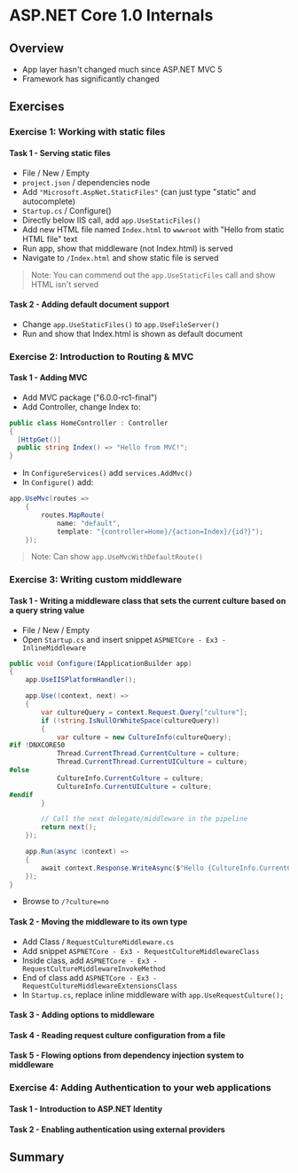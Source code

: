 # ASP.NET Core 1.0 Internals #
## Overview ##
* App layer hasn't changed much since ASP.NET MVC 5
* Framework has significantly changed
## Exercises ##
### Exercise 1: Working with static files ###
#### Task 1 - Serving static files ####
* File / New / Empty
* `project.json` / dependencies node
* Add `"Microsoft.AspNet.StaticFiles"` (can just type "static" and autocomplete)
* `Startup.cs` / Configure()
* Directly below IIS call, add `app.UseStaticFiles()`
* Add new HTML file named `Index.html` to `wwwroot` with "Hello from static HTML file" text
* Run app, show that middleware (not Index.html) is served
* Navigate to `/Index.html` and show static file is served
 > Note: You can commend out the `app.UseStaticFiles` call and show HTML isn't served
#### Task 2 - Adding default document support ####
* Change `app.UseStaticFiles()` to `app.UseFileServer()`
* Run and show that Index.html is shown as default document
### Exercise 2: Introduction to Routing & MVC ###
#### Task 1 - Adding MVC ####
* Add MVC package ("6.0.0-rc1-final")
* Add Controller, change Index to:
```csharp
public class HomeController : Controller
{
  [HttpGet()]
  public string Index() => "Hello from MVC!";
}
```
* In `ConfigureServices()` add `services.AddMvc()`
* In `Configure()` add:
```csharp
app.UseMvc(routes =>
	{
		routes.MapRoute(
			name: "default",
			template: "{controller=Home}/{action=Index}/{id?}");
	});
```
> Note: Can show `app.UseMvcWithDefaultRoute()`
### Exercise 3: Writing custom middleware ###
#### Task 1 - Writing a middleware class that sets the current culture based on a query string value ####
* File / New / Empty
* Open `Startup.cs` and insert snippet `ASPNETCore - Ex3 - InlineMiddleware`
```csharp
public void Configure(IApplicationBuilder app)
{
    app.UseIISPlatformHandler();

    app.Use((context, next) =>
    {
        var cultureQuery = context.Request.Query["culture"];
        if (!string.IsNullOrWhiteSpace(cultureQuery))
        {
            var culture = new CultureInfo(cultureQuery);
#if !DNXCORE50
            Thread.CurrentThread.CurrentCulture = culture;
            Thread.CurrentThread.CurrentUICulture = culture;
#else
            CultureInfo.CurrentCulture = culture;
            CultureInfo.CurrentUICulture = culture;
#endif
        }

        // Call the next delegate/middleware in the pipeline
        return next();
    });

    app.Run(async (context) =>
    {
        await context.Response.WriteAsync($"Hello {CultureInfo.CurrentCulture.DisplayName}");
    });
}
```
* Browse to `/?culture=no`
#### Task 2 - Moving the middleware to its own type ####
* Add Class / `RequestCultureMiddleware.cs`
* Add snippet `ASPNETCore - Ex3 - RequestCultureMiddlewareClass`
* Inside class, add `ASPNETCore - Ex3 - RequestCultureMiddlewareInvokeMethod`
* End of class add `ASPNETCore - Ex3 - RequestCultureMiddlewareExtensionsClass`
* In `Startup.cs`, replace inline middleware with `app.UseRequestCulture();`
#### Task 3 - Adding options to middleware ####
#### Task 4 - Reading request culture configuration from a file ####
#### Task 5 - Flowing options from dependency injection system to middleware ####
### Exercise 4: Adding Authentication to your web applications ###
#### Task 1 - Introduction to ASP.NET Identity ####
#### Task 2 - Enabling authentication using external providers ####
## Summary ##
